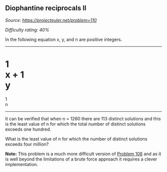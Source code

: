 Diophantine reciprocals II
--------------------------

*Source: https://projecteuler.net/problem=110*


*Difficulty rating: 40%*

In the following equation x, y, and n are positive integers.

  -------------- -------------- -------------- -------------- --------------
  1\
  x
  +
  1\
  y
  =
  1\
  n
  -------------- -------------- -------------- -------------- --------------

It can be verified that when n = 1260 there are 113 distinct solutions
and this is the least value of n for which the total number of distinct
solutions exceeds one hundred.

What is the least value of n for which the number of distinct solutions
exceeds four million?

**Note:** This problem is a much more difficult version of [Problem
108](problem=108) and as it is well beyond the limitations of a brute
force approach it requires a clever implementation.

